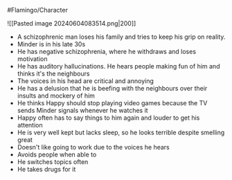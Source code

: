 #Flamingo/Character 

![[Pasted image 20240604083514.png|200]]

- A schizophrenic man loses his family and tries to keep his grip on reality.
- Minder is in his late 30s
- He has negative schizophrenia, where he withdraws and loses motivation
- He has auditory hallucinations. He hears people making fun of him and thinks it's the neighbours
- The voices in his head are critical and annoying
- He has a delusion that he is beefing with the neighbours over their insults and mockery of him
- He thinks Happy should stop playing video games because the TV sends Minder signals whenever he watches it
- Happy often has to say things to him again and louder to get his attention
- He is very well kept but lacks sleep, so he looks terrible despite smelling great
- Doesn't like going to work due to the voices he hears
- Avoids people when able to
- He switches topics often
- He takes drugs for it